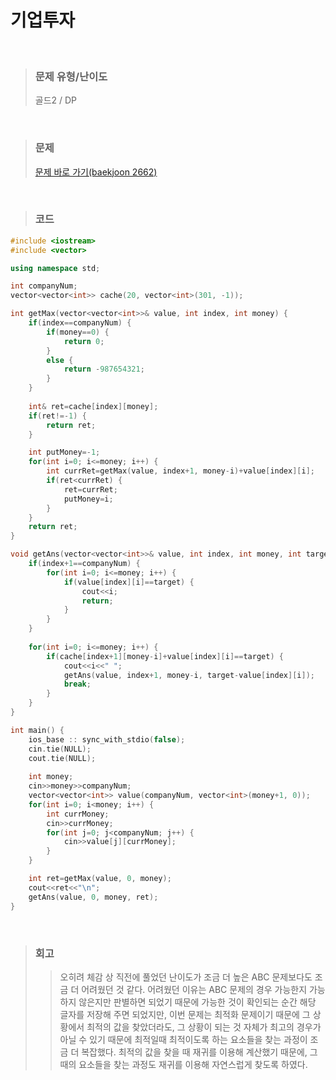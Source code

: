 기업투자
====
<br/>

>### 문제 유형/난이도
>골드2 / DP
<br/>

>### 문제
> <a href="https://www.acmicpc.net/problem/2662">문제 바로 가기(baekjoon 2662)</a>
<br/>

>### 코드
```C++
#include <iostream>
#include <vector>

using namespace std;

int companyNum;
vector<vector<int>> cache(20, vector<int>(301, -1));

int getMax(vector<vector<int>>& value, int index, int money) {
    if(index==companyNum) {
        if(money==0) {
            return 0;
        }
        else {
            return -987654321;
        }
    }
    
    int& ret=cache[index][money];
    if(ret!=-1) {
        return ret;
    }

    int putMoney=-1;    
    for(int i=0; i<=money; i++) {
        int currRet=getMax(value, index+1, money-i)+value[index][i];
        if(ret<currRet) {
            ret=currRet;
            putMoney=i;            
        }
    }
    return ret;
}

void getAns(vector<vector<int>>& value, int index, int money, int target) {
    if(index+1==companyNum) {
        for(int i=0; i<=money; i++) {
            if(value[index][i]==target) {
                cout<<i;
                return;
            }
        }
    }
    
    for(int i=0; i<=money; i++) {
        if(cache[index+1][money-i]+value[index][i]==target) {
            cout<<i<<" ";
            getAns(value, index+1, money-i, target-value[index][i]);
            break;
        }
    }
}

int main() {
    ios_base :: sync_with_stdio(false);
    cin.tie(NULL);
    cout.tie(NULL);
    
    int money;
    cin>>money>>companyNum;
    vector<vector<int>> value(companyNum, vector<int>(money+1, 0));
    for(int i=0; i<money; i++) {
        int currMoney;
        cin>>currMoney;
        for(int j=0; j<companyNum; j++) {
            cin>>value[j][currMoney];
        }
    }

    int ret=getMax(value, 0, money);
    cout<<ret<<"\n";
    getAns(value, 0, money, ret);
}
```
<br/>

>### 회고
>>오히려 체감 상 직전에 풀었던 난이도가 조금 더 높은 ABC 문제보다도 조금 더 어려웠던 것 같다. 어려웠던 이유는 ABC 문제의 경우 가능한지 가능하지 않은지만 판별하면 되었기 때문에 가능한 것이 확인되는 순간 해당 글자를 저장해 주면 되었지만, 이번 문제는 최적화 문제이기 때문에 그 상황에서 최적의 값을 찾았더라도, 그 상황이 되는 것 자체가 최고의 경우가 아닐 수 있기 때문에 최적일때 최적이도록 하는 요소들을 찾는 과정이 조금 더 복잡했다. 최적의 값을 찾을 때 재귀를 이용해 계산했기 때문에, 그때의 요소들을 찾는 과정도 재귀를 이용해 자연스럽게 찾도록 하였다.